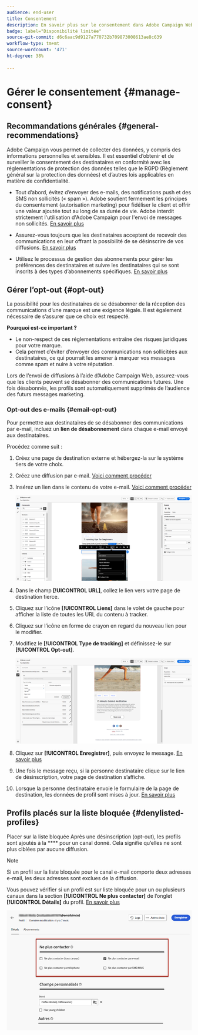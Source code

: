 ```yaml
---
audience: end-user
title: Consentement
description: En savoir plus sur le consentement dans Adobe Campaign Web
badge: label="Disponibilité limitée"
source-git-commit: d6c6aac9d9127a770732b709873008613ae8c639
workflow-type: tm+mt
source-wordcount: '471'
ht-degree: 38%

---
```


# Gérer le consentement {#manage-consent}

## Recommandations générales {#general-recommendations}

Adobe Campaign vous permet de collecter des données, y compris des informations personnelles et sensibles. Il est essentiel d’obtenir et de surveiller le consentement des destinataires en conformité avec les réglementations de protection des données telles que le RGPD (Règlement général sur la protection des données) et d’autres lois applicables en matière de confidentialité.

* Tout d’abord, évitez d’envoyer des e-mails, des notifications push et des SMS non sollicités (« spam »). Adobe soutient fermement les principes du consentement (autorisation marketing) pour fidéliser le client et offrir une valeur ajoutée tout au long de sa durée de vie. Adobe interdit strictement l&#39;utilisation d&#39;Adobe Campaign pour l&#39;envoi de messages non sollicités. [En savoir plus](#denylisted-profiles)

* Assurez-vous toujours que les destinataires acceptent de recevoir des communications en leur offrant la possibilité de se désinscrire de vos diffusions<!-- and keep honoring opt-out requests as quickly as possible-->. [En savoir plus](#opt-out)

* Utilisez le processus de gestion des abonnements pour gérer les préférences des destinataires et suivre les destinataires qui se sont inscrits à des types d’abonnements spécifiques. [En savoir plus](../../delivery/using/about-services-and-subscriptions.md)

## Gérer l’opt-out {#opt-out}

La possibilité pour les destinataires de se désabonner de la réception des communications d’une marque est une exigence légale. Il est également nécessaire de s’assurer que ce choix est respecté. <!--Learn more about the applicable legislation in the [Adobe Campaign Classic v7 documentation](https://experienceleague.adobe.com/docs/campaign-classic/using/getting-started/privacy/privacy-and-recommendations.html#privacy-regulations){target="_blank"}.-->

**Pourquoi est-ce important ?**

* Le non-respect de ces réglementations entraîne des risques juridiques pour votre marque.
* Cela permet d’éviter d’envoyer des communications non sollicitées aux destinataires, ce qui pourrait les amener à marquer vos messages comme spam et nuire à votre réputation.

Lors de l’envoi de diffusions à l’aide d’Adobe Campaign Web, assurez-vous que les clients peuvent se désabonner des communications futures. Une fois désabonnés, les profils sont automatiquement supprimés de l’audience des futurs messages marketing.

### Opt-out des e-mails {#email-opt-out}

Pour permettre aux destinataires de se désabonner des communications par e-mail, incluez un **lien de désabonnement** dans chaque e-mail envoyé aux destinataires.

Procédez comme suit :

1. Créez une page de destination externe et hébergez-la sur le système tiers de votre choix.

1. Créez une diffusion par e-mail. [Voici comment procéder](../email/create-email.md)

1. Insérez un lien dans le contenu de votre e-mail. [Voici comment procéder](../email/message-tracking.md#insert-links)

   ![Insérer un lien dans le contenu de l’e-mail](../email/assets/message-tracking-insert-link.png)

1. Dans le champ **[!UICONTROL URL]**, collez le lien vers votre page de destination tierce.

1. Cliquez sur l’icône **[!UICONTROL Liens]** dans le volet de gauche pour afficher la liste de toutes les URL du contenu à tracker.

1. Cliquez sur l’icône en forme de crayon en regard du nouveau lien pour le modifier.

1. Modifiez le **[!UICONTROL Type de tracking]** et définissez-le sur **[!UICONTROL Opt-out]**.

   ![Modifier le type de tracking pour le processus d’opt-out](../email/assets/message-tracking-edit-a-link.png)

1. Cliquez sur **[!UICONTROL Enregistrer]**, puis envoyez le message. [En savoir plus](../monitor/prepare-send.md)

1. Une fois le message reçu, si la personne destinataire clique sur le lien de désinscription, votre page de destination s’affiche.

1. Lorsque la personne destinataire envoie le formulaire de la page de destination, les données de profil sont mises à jour. [En savoir plus](#denylisted-profiles)

<!--Any other option available such as one-click opt-out link or List-Unsubscribe (to include an unsubscribe link in the email header) to enable opt-out in a delivery?-->

## Profils placés sur la liste bloquée {#denylisted-profiles}

Placer sur la liste bloquée Après une désinscription (opt-out), les profils sont ajoutés à la **** pour un canal donné. Cela signifie qu’elles ne sont plus ciblées par aucune diffusion.

>[!NOTE]
>
>Si un profil sur la liste bloquée pour le canal e-mail comporte deux adresses e-mail, les deux adresses sont exclues de la diffusion.

Vous pouvez vérifier si un profil est sur liste bloquée pour un ou plusieurs canaux dans la section **[!UICONTROL Ne plus contacter]** de l’onglet **[!UICONTROL Détails]** du profil. [En savoir plus](../audience/about-recipients.md#access)

![Vérifier le statut de la liste bloquée dans les détails du profil](assets/profile-no-longer-contact.png)

<!--Denylisted status on quarantine list

Additionally, when recipients report your message as spam, or reply to an SMS message with a keyword such as "STOP", their address or phone number is quarantined with the **[!UICONTROL Denylisted]** status. Their profile is updated accordingly.

QUESTION: When a user marks an email as spam, is the profile's No longer contact section also updated? Apparently no (not the same = quarantine vs denylist)

>[!NOTE]
>
>The **[!UICONTROL Denylisted]** status refers to the address only, the profile is not on the denylist, so that the user continues receiving SMS messages and push notifications.

Learn more about Feedback loops in the [Delivery Best Practices Guide](https://experienceleague.adobe.com/docs/deliverability-learn/deliverability-best-practice-guide/transition-process/infrastructure.html#feedback-loops){target="_blank"}.

Learn more on quarantine in the [Campaign v8 (client console) documentation](https://experienceleague.adobe.com/docs/campaign/campaign-v8/send/failures/quarantines.html#non-deliverable-bounces){target="_blank"}.-->